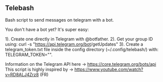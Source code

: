 ## Telebash
Bash script to send messages on telegram with a bot.

You don't have a bot yet? It's super easy:

1). Create one directly in Telegram with @botfather.
2). Get your group ID using: curl -s "https://api.telegram.org/bot<bot key>/getUpdates"
3). Create a telegram_token.txt file inside the config directory (~/.config/telebash/) with: TELEGRAM_TOKEN="<your token>".

Information on the Telegram API here -> https://core.telegram.org/bots/api
This script is highly inspired by -> https://www.youtube.com/watch?v=RD8ALJ4Zrz8 (FR)
